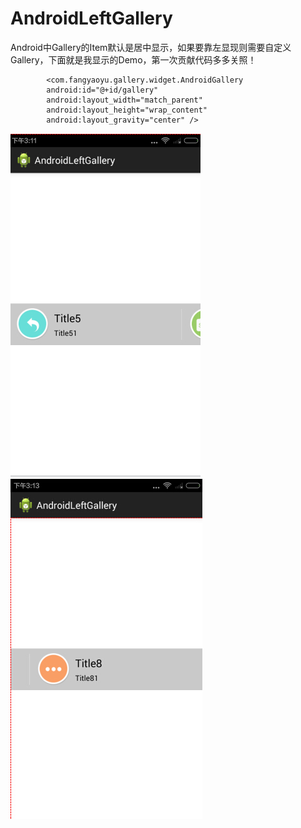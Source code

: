 # AndroidLeftGallery

Android中Gallery的Item默认是居中显示，如果要靠左显现则需要自定义Gallery，下面就是我显示的Demo，第一次贡献代码多多关照！
```android
        <com.fangyaoyu.gallery.widget.AndroidGallery
        android:id="@+id/gallery"
        android:layout_width="match_parent"
        android:layout_height="wrap_content"
        android:layout_gravity="center" />
```
![](https://github.com/fangyaoyu/AndroidLeftGallery/blob/master/res/raw/1.jpg) 
![](https://github.com/fangyaoyu/AndroidLeftGallery/blob/master/res/raw/2.jpg) 
